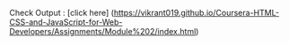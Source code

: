 Check Output : [click here] (https://vikrant019.github.io/Coursera-HTML-CSS-and-JavaScript-for-Web-Developers/Assignments/Module%202/index.html)
